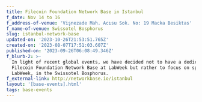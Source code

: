 ```yaml
---
title: Filecoin Foundation Network Base in Istanbul
f_date: Nov 14 to 16
f_address-of-venue: 'Vişnezade Mah. Acısu Sok. No: 19 Macka Besiktas'
f_name-of-venue: Swissotel Bosphorus
slug: istanbul-network-base
updated-on: '2023-10-26T21:53:51.765Z'
created-on: '2023-08-07T17:51:03.607Z'
published-on: '2023-09-26T06:08:49.346Z'
f_blurb-2: >-
  In light of recent global events, we have decided not to have a dedicated
  Filecoin Foundation Network Base at LabWeek but rather to focus on sponsoring
  LabWeek, in the Swissotel Bosphorus.
f_external-link: http://networkbase.io/istanbul
layout: '[base-events].html'
tags: base-events
---
```




